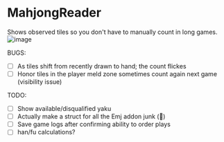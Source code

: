 # MahjongReader

Shows observed tiles so you don't have to manually count in long games.
![image](https://github.com/baronvonfonz/FFXIVMahjongReader/assets/123319797/c3efc506-ec5c-4338-b753-ef8794cdebe6)

BUGS:

- [ ] As tiles shift from recently drawn to hand; the count flickes
- [ ] Honor tiles in the player meld zone sometimes count again next game (visibility issue)

TODO:
- [ ] Show available/disqualified yaku
- [ ] Actually make a struct for all the Emj addon junk (🙂)
- [ ] Save game logs after confirming ability to order plays
- [ ] han/fu calculations?
